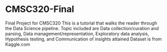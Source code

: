 # CMSC320-Final
Final Project for CMSC320
This is a tutorial that walks the reader through the Data Science pipeline. 
Topic included are Data collection/curation and parsing, Data management/representation, Exploratory data analysis, Hypothesis testing, and Communication of insights attained
Dataset is from Kaggle.com 
